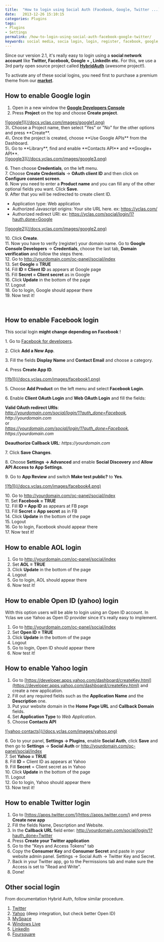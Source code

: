 ```yaml
---
title:  "How to login using Social Auth (Facebook, Google, Twitter ...)"
date:   2013-12-26 15:10:15
categories: Plugins
tags: 
- Plugins
- Settings
permalink: /how-to-login-using-social-auth-facebook-google-twitter/
keywords: social media, socia login, login, register, facebook, google, twitter, linkedin, aol, open id, yahoo
---
```

Since our version 2.1, it's really easy to login using a **social network account** like **Twitter, Facebook, Google + , LinkedIn etc.** For this, we use a 3rd party open source project called **[HybridAuth](https://hybridauth.github.io/hybridauth/)** (awesome project!). 

To activate any of these social logins, you need first to purchase a premium theme from our **[market](https://selfhosted.yclas.com/)**. 

## How to enable Google login

1. Open in a new window the **[Google Developers Console](https://cloud.google.com/console#/project)**
2. Press **Project** on the top and choose **Create project**.

<a href="//docs.yclas.com/images/google1.png" class="thumbnail gallery-item" data-gallery>
![google1](//docs.yclas.com/images/google1.png)
</a>

<br>
3\. Choose a Project name, then select "Yes" or "No" for the other options and press **Create**.<br>
4\. Once the project is created, choose **Use Google APIs** from the Dashboard.<br>
5\. Go to **Library**, find and enable **Contacts API** and **Google+ API**.<br>

<a href="//docs.yclas.com/images/google3.png" class="thumbnail gallery-item" data-gallery>
![google3](//docs.yclas.com/images/google3.png)
</a>

6\. Then choose **Credentials**, on the left menu.<br>
7\. Choose **Create Credentials** -> **OAuth client ID** and then click on **Configure consent screen**.<br>
8\. Now you need to enter a **Product name** and you can fill any of the other optional fields you want. Click **Save**.<br>
9\. After that you will be redirected to create client ID.

  * Application type: Web application
  * Authorized Javascript origins: Your site URL here. ex: https://yclas.com/
  * Authorized redirect URI: ex: https://yclas.com/social/login/1?hauth.done=Google
    
<a href="//docs.yclas.com/images/google2.png" class="thumbnail gallery-item" data-gallery>
![google2](//docs.yclas.com/images/google2.png)
</a>

10\. Click **Create**. <br>
11\. Now you have to verify (register) your domain name. Go to **Google Console Developers** -> **Credentials**, choose the last tab, **Domain verification** and follow the steps there.<br>
12\. Go to http://yourdomain.com/oc-panel/social/index<br>
13\. Set **Google = TRUE**<br>
14\. Fill **ID = Client ID** as appears at Google page<br>
15\. Fill **Secret = Client secret** as in Google<br>
16\. Click **Update** in the bottom of the page<br>
17\. Logout<br>
18\. Go to login, Google should appear there<br>
19\. Now test it!<br>

<br>

## How to enable Facebook login

This social login **might change depending on Facebook** ! 

1\. Go to [Facebook for developers](https://developers.facebook.com/apps/).

2\. Click **Add a New App**.

3\. Fill the fields **Display Name** and **Contact Email** and choose a category.

4\. Press **Create App ID**.

<a href="//docs.yclas.com/images/facebook1.png" class="thumbnail gallery-item" data-gallery>
![fb1](//docs.yclas.com/images/facebook1.png)
</a>

5\. Choose **Add Product** on the left menu and select **Facebook Login**.

6\. Enable **Client OAuth Login** and **Web OAuth Login** and fill the fields:<br>

**Valid OAuth redirect URIs**: <br>
_http://yourdomain.com/social/login/1?auth_done=Facebook, http://yourdomain.com_ <br>
or <br>
_https://yourdomain.com/social/login/1?auth_done=Facebook, https://yourdomain.com_ <br>


**Deauthorize Callback URL**: _https://yourdomain.com_

7\. Click **Save Changes**.

8\. Choose **Settings -> Advanced** and enable **Social Discovery** and **Allow API Access to App Settings**.

9\. Go to **App Review** and switch **Make test public?** to **Yes**.

<a href="//docs.yclas.com/images/facebook4.png" class="thumbnail gallery-item" data-gallery>
![fb1](//docs.yclas.com/images/facebook4.png)
</a>

10\. Go to http://yourdomain.com/oc-panel/social/index<br>
11\. Set **Facebook =** **TRUE**<br>
12\. Fill **ID = App ID** as appears at FB page<br>
13\. Fill **Secret = App secret** as in FB<br>
14\. Click **Update** in the bottom of the page<br>
15\. Logout<br>
16\. Go to login, Facebook should appear there<br>
17\. Now test it!<br>

## How to enable AOL login

1. Go to http://yourdomain.com/oc-panel/social/index
2. Set **AOL = TRUE**
3. Click **Update** in the bottom of the page
4. Logout
5. Go to login, AOL should appear there
6. Now test it!

## How to enable Open ID (yahoo) login

With this option users will be able to login using an Open ID account. In Yclas we use Yahoo as Open ID provider since it's really easy to implement. 

1. Go to http://yourdomain.com/oc-panel/social/index
2. Set **Open ID = TRUE**
3. Click **Update** in the bottom of the page
4. Logout
5. Go to login, Open ID should appear there
6. Now test it!

## How to enable Yahoo login

1. Go to [https://developer.apps.yahoo.com/dashboard/createKey.html](https://developer.apps.yahoo.com/dashboard/createKey.html) and create a new application.
2. Fill out any required fields such as the **Application Name** and the **Description** one.
3. Put your website domain in the **Home Page URL** and **Callback Domain** fields.
4. Set **Application Type** to _Web Application_.
5. Choose **Contacts API**

<a href="//docs.yclas.com/images/yahoo.png" class="thumbnail gallery-item" data-gallery>
![yahoo contacts](//docs.yclas.com/images/yahoo.png)
</a>

6\. Go to your panel, **Settings -> Plugins**, enable **Social Auth**, click **Save** and then go to **Settings** -> **Social Auth** or http://yourdomain.com/oc-panel/social/index <br>
7\. Set **Yahoo = TRUE**<br>
8\. Fill **ID** = Client ID as appears at Yahoo<br>
9\. Fill **Secret** = Client secret as in Yahoo<br>
10\. Click **Update** in the bottom of the page<br>
11\. Logout<br>
12\. Go to login, Yahoo should appear there<br>
13\. Now test it!<br>

## How to enable Twitter login

1. Go to [https://apps.twitter.com/](https://apps.twitter.com/) and press **Create new app**
2. Fill the fields Name, Description and Website.
3. In the **Callback URL** field enter: http://yourdomain.com/social/login/1?hauth_done=Twitter
4. Press **Create your Twitter application**
5. Go to the "Keys and Access Tokens" tab
6. Copy the **Consumer Key** and **Consumer Secret** and paste in your website admin panel. Settings -> Social Auth -> Twitter Key and Secret.
7. Back in your Twitter app, go to the Permissions tab and make sure the Access is set to "Read and Write".
8. Done!  

## Other social login

From documentation Hybrid Auth, follow similar procedure. 

1. [Twitter](https://hybridauth.github.io/hybridauth//userguide/IDProvider_info_Twitter.html)
2. [Yahoo](https://hybridauth.github.io/hybridauth//userguide/IDProvider_info_Yahoo.html) (deep integration, but check better Open ID)
3. [MySpace](https://hybridauth.github.io/hybridauth//userguide/IDProvider_info_MySpace.html)
4. [Windows Live](https://hybridauth.github.io/hybridauth//userguide/IDProvider_info_Live.html)
5. [LinkedIn](https://hybridauth.github.io/hybridauth//userguide/IDProvider_info_LinkedIn.html)
6. [Foursquare](https://hybridauth.github.io/hybridauth//userguide/IDProvider_info_Foursquare.html)

